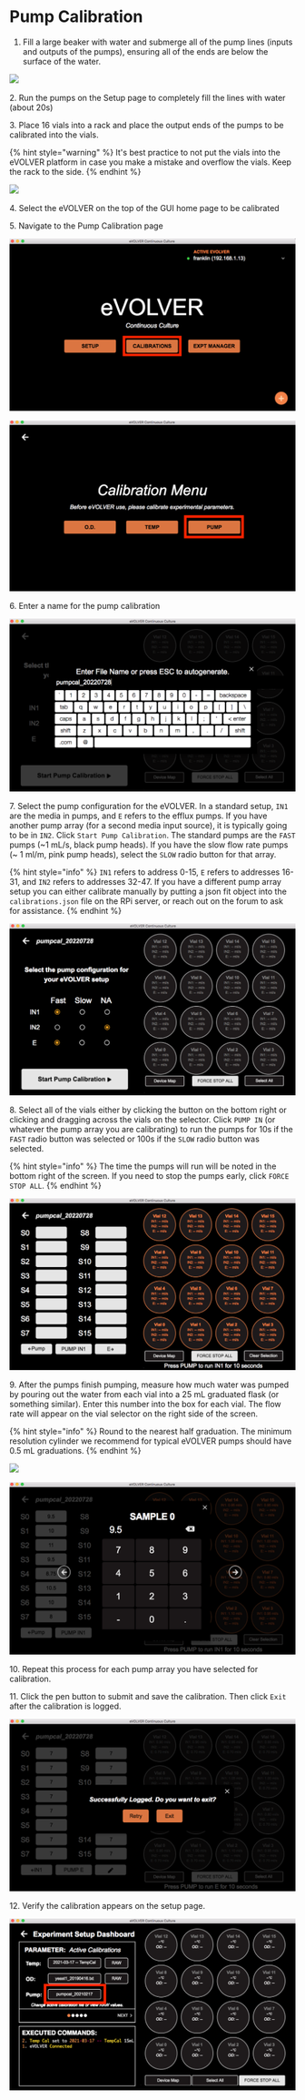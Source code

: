# Pump Calibration

1. Fill a large beaker with water and submerge all of the pump lines (inputs and outputs of the pumps), ensuring all of the ends are below the surface of the water.

![](../../.gitbook/assets/PXL\_20220728\_164925874.jpg)

2\. Run the pumps on the Setup page to completely fill the lines with water (about 20s)

3\. Place 16 vials into a rack and place the output ends of the pumps to be calibrated into the vials.

{% hint style="warning" %}
It's best practice to not put the vials into the eVOLVER platform in case you make a mistake and overflow the vials. Keep the rack to the side.
{% endhint %}

![](../../.gitbook/assets/PXL\_20220728\_164720152.jpg)

4\. Select the eVOLVER on the top of the GUI home page to be calibrated

5\. Navigate to the Pump Calibration page

![](<../../.gitbook/assets/Screen Shot 2022-07-28 at 12.39.41 PM.png>)

![](<../../.gitbook/assets/Screen Shot 2022-07-28 at 12.40.09 PM.png>)

6\. Enter a name for the pump calibration

![](<../../.gitbook/assets/Screen Shot 2022-07-28 at 12.40.29 PM.png>)

7\. Select the pump configuration for the eVOLVER. In a standard setup, `IN1` are the media in pumps, and `E` refers to the efflux pumps. If you have another pump array (for a second media input source), it is typically going to be in `IN2`. Click `Start Pump Calibration`. The standard pumps are the `FAST` pumps (\~1 mL/s, black pump heads). If you have the slow flow rate pumps (\~ 1 ml/m, pink pump heads), select the `SLOW` radio button for that array.

{% hint style="info" %}
`IN1` refers to address 0-15, `E` refers to addresses 16-31, and `IN2` refers to addresses 32-47. If you have a different pump array setup you can either calibrate manually by putting a json fit object into the `calibrations.json` file on the RPi server, or reach out on the forum to ask for assistance.
{% endhint %}

![](<../../.gitbook/assets/Screen Shot 2022-07-28 at 12.40.40 PM.png>)

8\. Select all of the vials either by clicking the button on the bottom right or clicking and dragging across the vials on the selector. Click `PUMP IN` (or whatever the pump array you are calibrating) to run the pumps for 10s if the `FAST` radio button was selected or 100s if the `SLOW` radio button was selected.&#x20;

{% hint style="info" %}
The time the pumps will run will be noted in the bottom right of the screen. If you need to stop the pumps early, click `FORCE STOP ALL`.
{% endhint %}

![](<../../.gitbook/assets/Screen Shot 2022-07-28 at 12.40.54 PM.png>)

9\. After the pumps finish pumping, measure how much water was pumped by pouring out the water from each vial into a 25 mL graduated flask (or something similar). Enter this number into the box for each vial. The flow rate will appear on the vial selector on the right side of the screen.

{% hint style="info" %}
Round to the nearest half graduation. The minimum resolution cylinder we recommend for typical eVOLVER pumps should have 0.5 mL graduations.
{% endhint %}

![](../../.gitbook/assets/PXL\_20220728\_165407307.jpg)

![](<../../.gitbook/assets/Screen Shot 2022-07-28 at 1.02.02 PM.png>)

10\. Repeat this process for each pump array you have selected for calibration.

11\. Click the pen button to submit and save the calibration. Then click `Exit` after the calibration is logged.

![](<../../.gitbook/assets/Screen Shot 2022-07-28 at 1.03.19 PM.png>)

12\. Verify the calibration appears on the setup page.

![](<../../.gitbook/assets/Screen Shot 2022-07-28 at 1.03.34 PM.png>)

